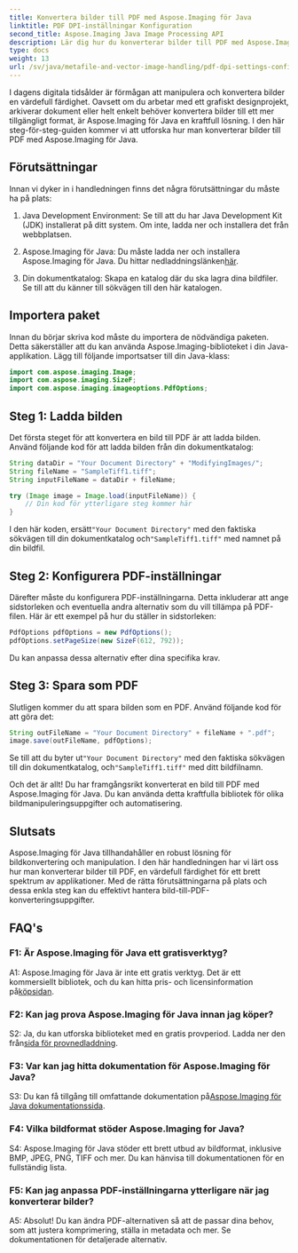 ```yaml
---
title: Konvertera bilder till PDF med Aspose.Imaging för Java
linktitle: PDF DPI-inställningar Konfiguration
second_title: Aspose.Imaging Java Image Processing API
description: Lär dig hur du konverterar bilder till PDF med Aspose.Imaging för Java. Steg-för-steg-guide för effektiv bildhantering.
type: docs
weight: 13
url: /sv/java/metafile-and-vector-image-handling/pdf-dpi-settings-configuration/
---
```

I dagens digitala tidsålder är förmågan att manipulera och konvertera bilder en värdefull färdighet. Oavsett om du arbetar med ett grafiskt designprojekt, arkiverar dokument eller helt enkelt behöver konvertera bilder till ett mer tillgängligt format, är Aspose.Imaging för Java en kraftfull lösning. I den här steg-för-steg-guiden kommer vi att utforska hur man konverterar bilder till PDF med Aspose.Imaging för Java.

## Förutsättningar

Innan vi dyker in i handledningen finns det några förutsättningar du måste ha på plats:

1. Java Development Environment: Se till att du har Java Development Kit (JDK) installerat på ditt system. Om inte, ladda ner och installera det från webbplatsen.

2.  Aspose.Imaging för Java: Du måste ladda ner och installera Aspose.Imaging för Java. Du hittar nedladdningslänken[här](https://releases.aspose.com/imaging/java/).

3. Din dokumentkatalog: Skapa en katalog där du ska lagra dina bildfiler. Se till att du känner till sökvägen till den här katalogen.

## Importera paket

Innan du börjar skriva kod måste du importera de nödvändiga paketen. Detta säkerställer att du kan använda Aspose.Imaging-biblioteket i din Java-applikation. Lägg till följande importsatser till din Java-klass:

```java
import com.aspose.imaging.Image;
import com.aspose.imaging.SizeF;
import com.aspose.imaging.imageoptions.PdfOptions;
```

## Steg 1: Ladda bilden

Det första steget för att konvertera en bild till PDF är att ladda bilden. Använd följande kod för att ladda bilden från din dokumentkatalog:

```java
String dataDir = "Your Document Directory" + "ModifyingImages/";
String fileName = "SampleTiff1.tiff";
String inputFileName = dataDir + fileName;

try (Image image = Image.load(inputFileName)) {
    // Din kod för ytterligare steg kommer här
}
```

 I den här koden, ersätt`"Your Document Directory"` med den faktiska sökvägen till din dokumentkatalog och`"SampleTiff1.tiff"` med namnet på din bildfil.

## Steg 2: Konfigurera PDF-inställningar

Därefter måste du konfigurera PDF-inställningarna. Detta inkluderar att ange sidstorleken och eventuella andra alternativ som du vill tillämpa på PDF-filen. Här är ett exempel på hur du ställer in sidstorleken:

```java
PdfOptions pdfOptions = new PdfOptions();
pdfOptions.setPageSize(new SizeF(612, 792));
```

Du kan anpassa dessa alternativ efter dina specifika krav.

## Steg 3: Spara som PDF

Slutligen kommer du att spara bilden som en PDF. Använd följande kod för att göra det:

```java
String outFileName = "Your Document Directory" + fileName + ".pdf";
image.save(outFileName, pdfOptions);
```

 Se till att du byter ut`"Your Document Directory"` med den faktiska sökvägen till din dokumentkatalog, och`"SampleTiff1.tiff"` med ditt bildfilnamn.

Och det är allt! Du har framgångsrikt konverterat en bild till PDF med Aspose.Imaging för Java. Du kan använda detta kraftfulla bibliotek för olika bildmanipuleringsuppgifter och automatisering.

## Slutsats

Aspose.Imaging för Java tillhandahåller en robust lösning för bildkonvertering och manipulation. I den här handledningen har vi lärt oss hur man konverterar bilder till PDF, en värdefull färdighet för ett brett spektrum av applikationer. Med de rätta förutsättningarna på plats och dessa enkla steg kan du effektivt hantera bild-till-PDF-konverteringsuppgifter.

## FAQ's

### F1: Är Aspose.Imaging för Java ett gratisverktyg?

A1: Aspose.Imaging för Java är inte ett gratis verktyg. Det är ett kommersiellt bibliotek, och du kan hitta pris- och licensinformation på[köpsidan](https://purchase.aspose.com/buy).

### F2: Kan jag prova Aspose.Imaging för Java innan jag köper?

 S2: Ja, du kan utforska biblioteket med en gratis provperiod. Ladda ner den från[sida för provnedladdning](https://releases.aspose.com/).

### F3: Var kan jag hitta dokumentation för Aspose.Imaging för Java?

 S3: Du kan få tillgång till omfattande dokumentation på[Aspose.Imaging för Java dokumentationssida](https://reference.aspose.com/imaging/java/).

### F4: Vilka bildformat stöder Aspose.Imaging for Java?

S4: Aspose.Imaging för Java stöder ett brett utbud av bildformat, inklusive BMP, JPEG, PNG, TIFF och mer. Du kan hänvisa till dokumentationen för en fullständig lista.

### F5: Kan jag anpassa PDF-inställningarna ytterligare när jag konverterar bilder?

A5: Absolut! Du kan ändra PDF-alternativen så att de passar dina behov, som att justera komprimering, ställa in metadata och mer. Se dokumentationen för detaljerade alternativ.